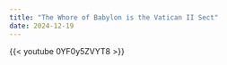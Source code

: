 ```yaml
---
title: "The Whore of Babylon is the Vatican II Sect"
date: 2024-12-19
---
```


{{< youtube 0YF0y5ZVYT8 >}}
